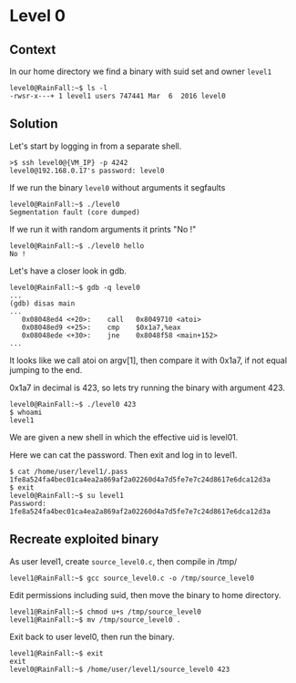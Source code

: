 # Level 0

## Context

In our home directory we find a binary with suid set and owner ```level1```
```
level0@RainFall:~$ ls -l
-rwsr-x---+ 1 level1 users 747441 Mar  6  2016 level0
```

## Solution

Let's start by logging in from a separate shell.
```
>$ ssh level0@{VM_IP} -p 4242
level0@192.168.0.17's password: level0
```
If we run the binary ```level0``` without arguments it segfaults
```
level0@RainFall:~$ ./level0
Segmentation fault (core dumped)
```
If we run it with random arguments it prints "No !"
```
level0@RainFall:~$ ./level0 hello
No !
```
Let's have a closer look in gdb.
```
level0@RainFall:~$ gdb -q level0
...
(gdb) disas main
...
   0x08048ed4 <+20>:	call   0x8049710 <atoi>
   0x08048ed9 <+25>:	cmp    $0x1a7,%eax
   0x08048ede <+30>:	jne    0x8048f58 <main+152>
...
```
It looks like we call atoi on argv[1], then compare it with 0x1a7, if not equal jumping to the end.

0x1a7 in decimal is 423, so lets try running the binary with argument 423.
```
level0@RainFall:~$ ./level0 423
$ whoami
level1
```
We are given a new shell in which the effective uid is level01.

Here we can cat the password. Then exit and log in to level1.
```
$ cat /home/user/level1/.pass
1fe8a524fa4bec01ca4ea2a869af2a02260d4a7d5fe7e7c24d8617e6dca12d3a
$ exit
level0@RainFall:~$ su level1
Password: 1fe8a524fa4bec01ca4ea2a869af2a02260d4a7d5fe7e7c24d8617e6dca12d3a
```

## Recreate exploited binary

As user level1, create ```source_level0.c```, then compile in /tmp/
```
level1@RainFall:~$ gcc source_level0.c -o /tmp/source_level0
```
Edit permissions including suid, then move the binary to home directory.
```
level1@RainFall:~$ chmod u+s /tmp/source_level0
level1@RainFall:~$ mv /tmp/source_level0 .
```
Exit back to user level0, then run the binary.
```
level1@RainFall:~$ exit
exit
level0@RainFall:~$ /home/user/level1/source_level0 423
```
